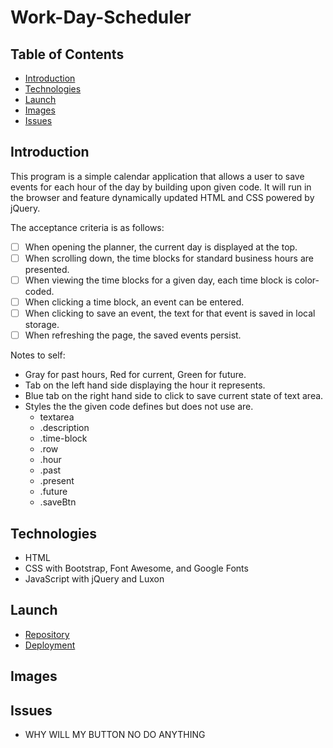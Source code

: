 # Work-Day-Scheduler

## Table of Contents

- [Introduction](#introduction)
- [Technologies](#technologies)
- [Launch](#launch)
- [Images](#images)
- [Issues](#issues)

## Introduction

This program is a simple calendar application that allows a user to save events for each hour of the day by building upon given code. It will run in the browser and feature dynamically updated HTML and CSS powered by jQuery.

The acceptance criteria is as follows:

- [ ] When opening the planner, the current day is displayed at the top.
- [ ] When scrolling down, the time blocks for standard business hours are presented.
- [ ] When viewing the time blocks for a given day, each time block is color-coded.
- [ ] When clicking a time block, an event can be entered.
- [ ] When clicking to save an event, the text for that event is saved in local storage.
- [ ] When refreshing the page, the saved events persist.

Notes to self:

- Gray for past hours, Red for current, Green for future.
- Tab on the left hand side displaying the hour it represents.
- Blue tab on the right hand side to click to save current state of text area.
- Styles the the given code defines but does not use are.
  - textarea
  - .description
  - .time-block
  - .row
  - .hour
  - .past
  - .present
  - .future
  - .saveBtn

## Technologies

- HTML
- CSS with Bootstrap, Font Awesome, and Google Fonts
- JavaScript with jQuery and Luxon

## Launch

- [Repository](https://github.com/Connerjm/Work-Day-Scheduler)
- [Deployment](https://connerjm.github.io/Work-Day-Scheduler/)

## Images

## Issues

- WHY WILL MY BUTTON NO DO ANYTHING
